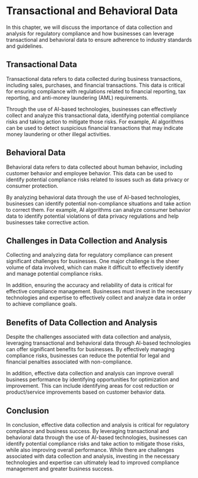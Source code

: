 Transactional and Behavioral Data
=========================================================================================

In this chapter, we will discuss the importance of data collection and analysis for regulatory compliance and how businesses can leverage transactional and behavioral data to ensure adherence to industry standards and guidelines.

Transactional Data
------------------

Transactional data refers to data collected during business transactions, including sales, purchases, and financial transactions. This data is critical for ensuring compliance with regulations related to financial reporting, tax reporting, and anti-money laundering (AML) requirements.

Through the use of AI-based technologies, businesses can effectively collect and analyze this transactional data, identifying potential compliance risks and taking action to mitigate those risks. For example, AI algorithms can be used to detect suspicious financial transactions that may indicate money laundering or other illegal activities.

Behavioral Data
---------------

Behavioral data refers to data collected about human behavior, including customer behavior and employee behavior. This data can be used to identify potential compliance risks related to issues such as data privacy or consumer protection.

By analyzing behavioral data through the use of AI-based technologies, businesses can identify potential non-compliance situations and take action to correct them. For example, AI algorithms can analyze consumer behavior data to identify potential violations of data privacy regulations and help businesses take corrective action.

Challenges in Data Collection and Analysis
------------------------------------------

Collecting and analyzing data for regulatory compliance can present significant challenges for businesses. One major challenge is the sheer volume of data involved, which can make it difficult to effectively identify and manage potential compliance risks.

In addition, ensuring the accuracy and reliability of data is critical for effective compliance management. Businesses must invest in the necessary technologies and expertise to effectively collect and analyze data in order to achieve compliance goals.

Benefits of Data Collection and Analysis
----------------------------------------

Despite the challenges associated with data collection and analysis, leveraging transactional and behavioral data through AI-based technologies can offer significant benefits for businesses. By effectively managing compliance risks, businesses can reduce the potential for legal and financial penalties associated with non-compliance.

In addition, effective data collection and analysis can improve overall business performance by identifying opportunities for optimization and improvement. This can include identifying areas for cost reduction or product/service improvements based on customer behavior data.

Conclusion
----------

In conclusion, effective data collection and analysis is critical for regulatory compliance and business success. By leveraging transactional and behavioral data through the use of AI-based technologies, businesses can identify potential compliance risks and take action to mitigate those risks, while also improving overall performance. While there are challenges associated with data collection and analysis, investing in the necessary technologies and expertise can ultimately lead to improved compliance management and greater business success.
